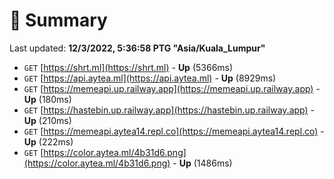 # 📖 Summary
Last updated: **12/3/2022, 5:36:58 PTG "Asia/Kuala_Lumpur"**

- `GET` [https://shrt.ml](https://shrt.ml) - **Up** (5366ms)
- `GET` [https://api.aytea.ml](https://api.aytea.ml) - **Up** (8929ms)
- `GET` [https://memeapi.up.railway.app](https://memeapi.up.railway.app) - **Up** (180ms)
- `GET` [https://hastebin.up.railway.app](https://hastebin.up.railway.app) - **Up** (210ms)
- `GET` [https://memeapi.aytea14.repl.co](https://memeapi.aytea14.repl.co) - **Up** (222ms)
- `GET` [https://color.aytea.ml/4b31d6.png](https://color.aytea.ml/4b31d6.png) - **Up** (1486ms)
